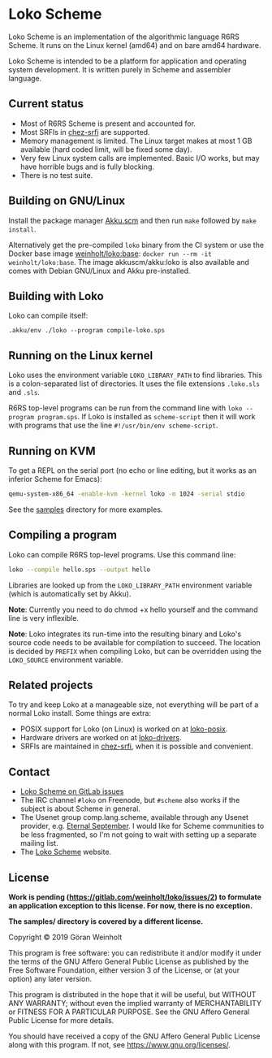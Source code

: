 # Loko Scheme

Loko Scheme is an implementation of the algorithmic language R6RS
Scheme. It runs on the Linux kernel (amd64) and on bare amd64
hardware.

Loko Scheme is intended to be a platform for application and operating
system development. It is written purely in Scheme and assembler
language.

## Current status

* Most of R6RS Scheme is present and accounted for.
* Most SRFIs in [chez-srfi][chez-srfi] are supported.
* Memory management is limited. The Linux target makes at most 1 GB
  available (hard coded limit, will be fixed some day).
* Very few Linux system calls are implemented. Basic I/O works, but
  may have horrible bugs and is fully blocking.
* There is no test suite.

 [chez-srfi]: https://akkuscm.org/packages/chez-srfi/

## Building on GNU/Linux

Install the package manager [Akku.scm](https://akkuscm.org) and then
run `make` followed by `make install`.

Alternatively get the pre-compiled `loko` binary from the CI system or
use the Docker base image [weinholt/loko:base][docker]: `docker run
--rm -it weinholt/loko:base`. The image akkuscm/akku:loko is also
available and comes with Debian GNU/Linux and Akku pre-installed.

 [docker]: https://cloud.docker.com/u/weinholt/repository/docker/weinholt/loko

## Building with Loko

Loko can compile itself:

```
.akku/env ./loko --program compile-loko.sps
```

## Running on the Linux kernel

Loko uses the environment variable `LOKO_LIBRARY_PATH` to find
libraries. This is a colon-separated list of directories. It uses the
file extensions `.loko.sls` and `.sls`.

R6RS top-level programs can be run from the command line with `loko
--program program.sps`. If Loko is installed as `scheme-script` then
it will work with programs that use the line `#!/usr/bin/env
scheme-script`.

## Running on KVM

To get a REPL on the serial port (no echo or line editing, but it
works as an inferior Scheme for Emacs):

```sh
qemu-system-x86_64 -enable-kvm -kernel loko -m 1024 -serial stdio
```

See the [samples](samples) directory for more examples.

## Compiling a program

Loko can compile R6RS top-level programs. Use this command line:

```sh
loko --compile hello.sps --output hello
```

Libraries are looked up from the `LOKO_LIBRARY_PATH` environment
variable (which is automatically set by Akku).

**Note**: Currently you need to do chmod +x hello yourself and the
command line is very inflexible.

**Note**: Loko integrates its run-time into the resulting binary and
Loko's source code needs to be available for compilation to succeed.
The location is decided by `PREFIX` when compiling Loko, but can be
overridden using the `LOKO_SOURCE` environment variable.

## Related projects

To try and keep Loko at a manageable size, not everything will be part
of a normal Loko install. Some things are extra:

* POSIX support for Loko (on Linux) is worked on at [loko-posix][].
* Hardware drivers are worked on at [loko-drivers][].
* SRFIs are maintained in [chez-srfi][], when it is possible and
  convenient.

 [loko-posix]: https://gitlab.com/weinholt/loko-posix
 [loko-drivers]: https://gitlab.com/weinholt/loko-drivers

## Contact

* [Loko Scheme on GitLab issues](https://gitlab.com/weinholt/loko/issues)
* The IRC channel `#loko` on Freenode, but `#scheme` also works if the
  subject is about Scheme in general.
* The Usenet group comp.lang.scheme, available through any Usenet
  provider,
  e.g. [Eternal September](http://www.eternal-september.org/). I would
  like for Scheme communities to be less fragmented, so I'm not going
  to wait with setting up a separate mailing list.
* The [Loko Scheme](https://scheme.fail/) website.

## License

**Work is pending (https://gitlab.com/weinholt/loko/issues/2) to
formulate an application exception to this license. For now, there is
no exception.**

**The samples/ directory is covered by a different license.**

Copyright © 2019 Göran Weinholt

This program is free software: you can redistribute it and/or modify
it under the terms of the GNU Affero General Public License as published by
the Free Software Foundation, either version 3 of the License, or
(at your option) any later version.

This program is distributed in the hope that it will be useful,
but WITHOUT ANY WARRANTY; without even the implied warranty of
MERCHANTABILITY or FITNESS FOR A PARTICULAR PURPOSE.  See the
GNU Affero General Public License for more details.

You should have received a copy of the GNU Affero General Public License
along with this program.  If not, see <https://www.gnu.org/licenses/>.
